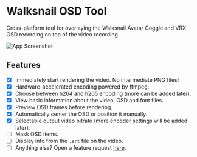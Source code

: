 # Walksnail OSD Tool
Cross-platform tool for overlaying the Walksnail Avatar Goggle and VRX OSD recording on top of the video recording.

![App Screenshot](https://user-images.githubusercontent.com/880421/222804317-2f5b8ef4-970d-4ae5-b249-c0d7d267b06d.png)

## Features
- [x] Immediately start rendering the video. No intermediate PNG files!
- [x] Hardware-accelerated encoding powered by ffmpeg.
- [x] Choose between h264 and h265 encoding (more can be added later).
- [x] View basic information about the video, OSD and font files.
- [x] Preview OSD frames before rendering.
- [x] Automatically center the OSD or position it manually.
- [x] Selectable output video bitrate (more encoder settings will be added later).
- [ ] Mask OSD items.
- [ ] Display info from the `.srt` file on the video.
- [ ] Anything else? Open a feature request [here](https://github.com/avsaase/walksnail-osd-tool/issues/new?assignees=&labels=enhancement&template=feature_request.yaml).
